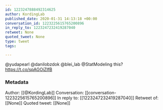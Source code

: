 ```yaml
---
id: 1223247888492314625
author: KordingLab
published_date: 2020-01-31 14:13:18 +00:00
conversation_id: 1223225615765200896
in_reply_to: 1223247232419287040
retweet: None
quoted_tweet: None
type: tweet
tags:

---
```


@yudapearl @danilobzdok @blei_lab @StatModeling this? https://t.co/spAGOiZIfB

### Metadata

Author: [[@KordingLab]]
Conversation: [[conversation-1223225615765200896]]
In reply to: [[1223247232419287040]]
Retweet of: [[None]]
Quoted tweet: [[None]]
